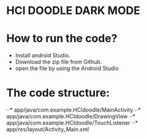 # HCI DOODLE DARK MODE
# How to run the code? 
* Install android Studio. 
* Download the zip file from Github.
* open the file by using the Android Studio

# The code structure: 
⋅⋅* app/java/com.example.HCIdoodle/MainActivity 
⋅⋅* app/java/com.example.HCIdoodle/DrawingView
⋅⋅* app/java/com.example.HCIdoodle/TouchListener
⋅⋅* app/res/layout/Activity_Main.xml 
